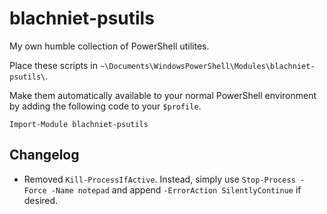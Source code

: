 blachniet-psutils
==========

My own humble collection of PowerShell utilites.

Place these scripts in `~\Documents\WindowsPowerShell\Modules\blachniet-psutils\`. 

Make them automatically available to your normal PowerShell environment by adding the following code to your `$profile`.
    
    Import-Module blachniet-psutils


Changelog
----------

- Removed `Kill-ProcessIfActive`. Instead, simply use `Stop-Process -Force -Name notepad` and append `-ErrorAction SilentlyContinue` if desired.